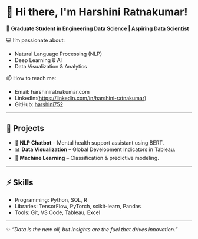 # 👋 Hi there, I'm Harshini Ratnakumar!

🌟 **Graduate Student in Engineering Data Science | Aspiring Data Scientist**

💻 I’m passionate about:
- Natural Language Processing (NLP)
- Deep Learning & AI
- Data Visualization & Analytics

📫 How to reach me:
- Email: harshiniratnakumar.com
- LinkedIn:(https://linkedin.com/in/harshini-ratnakumar)
- GitHub: [harshini752](https://github.com/harshini752)

---

## 🚀 Projects
- 🧠 **NLP Chatbot** – Mental health support assistant using BERT.
- 📊 **Data Visualization** – Global Development Indicators in Tableau.
- 🤖 **Machine Learning** – Classification & predictive modeling.

---

## ⚡ Skills
- Programming: Python, SQL, R
- Libraries: TensorFlow, PyTorch, scikit-learn, Pandas
- Tools: Git, VS Code, Tableau, Excel

---
✨ *“Data is the new oil, but insights are the fuel that drives innovation.”*

